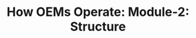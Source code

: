 ---
title: "How OEMs Operate: Module-2: Structure"
description: "Understanding the various teams and support functions within the OEM organization helps customers be better prepared for acquisitions and be better positioned to maintain a beneficial relationship with the OEM over the course of the contract. .gov/.mil audience only"
url-link: "https://community.max.gov/download/attachments/2403246889/Module-2%20--%20IBT_OEM%20Operations_%20Structure.pdf?api=v2"
type: "PDF"
gov-only: "true"
is-external: "false"
publication-date: "July 01, 2023"
reading-time: "5"
resource-type: "Guidance"
filter: "acquisition-best-practices"
audience: "contracts-acquisitions"
branded-offerings: "it-buyers-training-support "
---